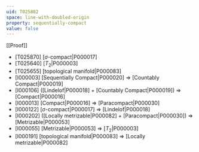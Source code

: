 ```yaml
---
uid: T025882
space: line-with-doubled-origin
property: sequentially-compact
value: false
---
```

[[Proof]]

* [T025870] [$\sigma$-compact|P000017]
* [T025640] [$T_2$|P000003]
* [T025655] [topological manifold|P000083]
* [I000003] [Sequentially Compact|P000020] => [Countably Compact|P000019]
* [I000106] ([Lindelof|P000018] + [Countably Compact|P000019]) => [Compact|P000016]
* [I000013] [Compact|P000016] => [Paracompact|P000030]
* [I000122] [$\sigma$-compact|P000017] => [Lindelof|P000018]
* [I000202] ([Locally metrizable|P000082] + [Paracompact|P000030]) => [Metrizable|P000053]
* [I000055] [Metrizable|P000053] => [$T_2$|P000003]
* [I000191] [topological manifold|P000083] => [Locally metrizable|P000082]

